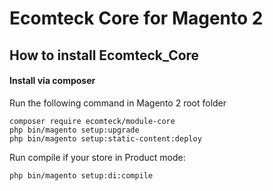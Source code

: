 # Ecomteck Core for Magento 2

## How to install Ecomteck_Core


#### Install via composer

Run the following command in Magento 2 root folder

```
composer require ecomteck/module-core
php bin/magento setup:upgrade
php bin/magento setup:static-content:deploy
```

Run compile if your store in Product mode:

```
php bin/magento setup:di:compile
```
